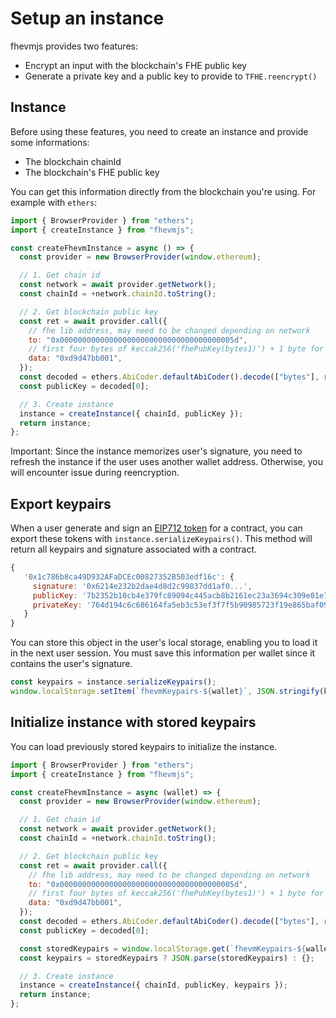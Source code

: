 # Setup an instance

fhevmjs provides two features:

- Encrypt an input with the blockchain's FHE public key
- Generate a private key and a public key to provide to `TFHE.reencrypt()`

## Instance

Before using these features, you need to create an instance and provide some informations:

- The blockchain chainId
- The blockchain's FHE public key

You can get this information directly from the blockchain you're using. For example with `ethers`:

```javascript
import { BrowserProvider } from "ethers";
import { createInstance } from "fhevmjs";

const createFhevmInstance = async () => {
  const provider = new BrowserProvider(window.ethereum);

  // 1. Get chain id
  const network = await provider.getNetwork();
  const chainId = +network.chainId.toString();

  // 2. Get blockchain public key
  const ret = await provider.call({
    // fhe lib address, may need to be changed depending on network
    to: "0x000000000000000000000000000000000000005d",
    // first four bytes of keccak256('fhePubKey(bytes1)') + 1 byte for library
    data: "0xd9d47bb001",
  });
  const decoded = ethers.AbiCoder.defaultAbiCoder().decode(["bytes"], ret);
  const publicKey = decoded[0];

  // 3. Create instance
  instance = createInstance({ chainId, publicKey });
  return instance;
};
```

Important: Since the instance memorizes user's signature, you need to refresh the instance if the user uses another wallet address. Otherwise, you will encounter issue during reencryption.

## Export keypairs

When a user generate and sign an [EIP712 token](reencryption.md) for a contract, you can export these tokens with `instance.serializeKeypairs()`. This method will return all keypairs and signature associated with a contract.

```javascript
{
   '0x1c786b8ca49D932AFaDCEc00827352B503edf16c': {
     signature: '0x6214e232b2dae4d8d2c99837dd1af0...',
     publicKey: '7b2352b10cb4e379fc89094c445acb8b2161ec23a3694c309e01e797ab2bae22',
     privateKey: '764d194c6c686164fa5eb3c53ef3f7f5b90985723f19e865baf0961dd28991eb',
   }
}
```

You can store this object in the user's local storage, enabling you to load it in the next user session. You must save this information per wallet since it contains the user's signature.

```javascript
const keypairs = instance.serializeKeypairs();
window.localStorage.setItem(`fhevmKeypairs-${wallet}`, JSON.stringify(keypairs));
```

## Initialize instance with stored keypairs

You can load previously stored keypairs to initialize the instance.

```javascript
import { BrowserProvider } from "ethers";
import { createInstance } from "fhevmjs";

const createFhevmInstance = async (wallet) => {
  const provider = new BrowserProvider(window.ethereum);

  // 1. Get chain id
  const network = await provider.getNetwork();
  const chainId = +network.chainId.toString();

  // 2. Get blockchain public key
  const ret = await provider.call({
    // fhe lib address, may need to be changed depending on network
    to: "0x000000000000000000000000000000000000005d",
    // first four bytes of keccak256('fhePubKey(bytes1)') + 1 byte for library
    data: "0xd9d47bb001",
  });
  const decoded = ethers.AbiCoder.defaultAbiCoder().decode(["bytes"], ret);
  const publicKey = decoded[0];

  const storedKeypairs = window.localStorage.get(`fhevmKeypairs-${wallet}`) || null;
  const keypairs = storedKeypairs ? JSON.parse(storedKeypairs) : {};

  // 3. Create instance
  instance = createInstance({ chainId, publicKey, keypairs });
  return instance;
};
```
